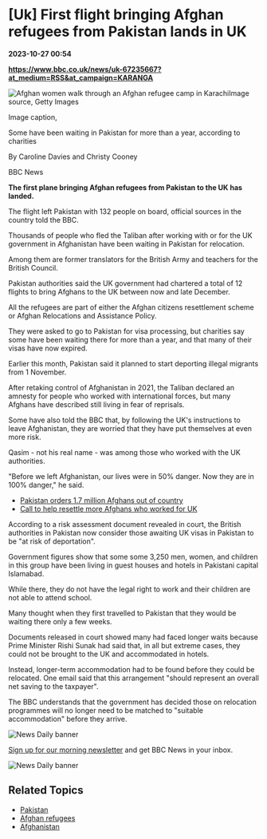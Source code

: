 # [Uk] First flight bringing Afghan refugees from Pakistan lands in UK

**2023-10-27 00:54**

**https://www.bbc.co.uk/news/uk-67235667?at_medium=RSS&at_campaign=KARANGA**

![Afghan women walk through an Afghan refugee camp in Karachi](https://ichef.bbci.co.uk/news/976/cpsprodpb/2336/production/_131341090_afghan3.png)Image source, Getty Images

Image caption,

Some have been waiting in Pakistan for more than a year, according to charities

By Caroline Davies and Christy Cooney

BBC News

**The first plane bringing Afghan refugees from Pakistan to the UK has landed.**

The flight left Pakistan with 132 people on board, official sources in the country told the BBC.

Thousands of people who fled the Taliban after working with or for the UK government in Afghanistan have been waiting in Pakistan for relocation.

Among them are former translators for the British Army and teachers for the British Council.

Pakistan authorities said the UK government had chartered a total of 12 flights to bring Afghans to the UK between now and late December.

All the refugees are part of either the Afghan citizens resettlement scheme or Afghan Relocations and Assistance Policy.

They were asked to go to Pakistan for visa processing, but charities say some have been waiting there for more than a year, and that many of their visas have now expired.

Earlier this month, Pakistan said it planned to start deporting illegal migrants from 1 November.

After retaking control of Afghanistan in 2021, the Taliban declared an amnesty for people who worked with international forces, but many Afghans have described still living in fear of reprisals.

Some have also told the BBC that, by following the UK's instructions to leave Afghanistan, they are worried that they have put themselves at even more risk.

Qasim - not his real name - was among those who worked with the UK authorities.

"Before we left Afghanistan, our lives were in 50% danger. Now they are in 100% danger," he said.

*   [Pakistan orders 1.7 million Afghans out of country](https://www.bbc.co.uk/news/world-asia-67002834)
*   [Call to help resettle more Afghans who worked for UK](https://www.bbc.co.uk/news/uk-politics-67128211)

According to a risk assessment document revealed in court, the British authorities in Pakistan now consider those awaiting UK visas in Pakistan to be "at risk of deportation".

Government figures show that some some 3,250 men, women, and children in this group have been living in guest houses and hotels in Pakistani capital Islamabad.

While there, they do not have the legal right to work and their children are not able to attend school.

Many thought when they first travelled to Pakistan that they would be waiting there only a few weeks.

Documents released in court showed many had faced longer waits because Prime Minister Rishi Sunak had said that, in all but extreme cases, they could not be brought to the UK and accommodated in hotels.

Instead, longer-term accommodation had to be found before they could be relocated. One email said that this arrangement "should represent an overall net saving to the taxpayer".

The BBC understands that the government has decided those on relocation programmes will no longer need to be matched to "suitable accommodation" before they arrive.

![News Daily banner](https://ichef.bbci.co.uk/news/1024/cpsprodpb/804D/production/_130154823_newsdailybox.png)

[Sign up for our morning newsletter](https://www.bbc.co.uk/newsletters/bbcnewsemails/zhp28xs#xtor=CS8-1000-%5BEditorialPromo_Box%5D-%5BNewsEditorial_Promo%5D-%5BNewsEditorial_Promo%5D-%5BPS_NEWS~N~zhp28xs~P_newsdailyinstory%5D) and get BBC News in your inbox.

![News Daily banner](https://ichef.bbci.co.uk/news/1024/cpsprodpb/11C8D/production/_130154827_newsdailybox2.png)

Related Topics
--------------

*   [Pakistan](https://www.bbc.co.uk/news/topics/c008ql15vpyt)
*   [Afghan refugees](https://www.bbc.co.uk/news/topics/c28en9gxewzt)
*   [Afghanistan](https://www.bbc.co.uk/news/topics/c8nq32jw5r5t)